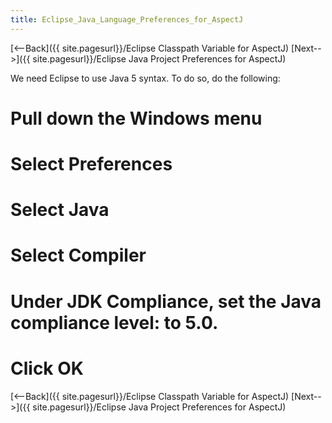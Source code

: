 ```yaml
---
title: Eclipse_Java_Language_Preferences_for_AspectJ
---
```

[<--Back]({{ site.pagesurl}}/Eclipse Classpath Variable for AspectJ) [Next-->]({{ site.pagesurl}}/Eclipse Java Project Preferences for AspectJ)

We need Eclipse to use Java 5 syntax. To do so, do the following:
# Pull down the **Windows** menu
# Select **Preferences**
# Select **Java**
# Select **Compiler**
# Under JDK Compliance, set the **Java compliance level:** to 5.0.
# Click **OK**

[<--Back]({{ site.pagesurl}}/Eclipse Classpath Variable for AspectJ) [Next-->]({{ site.pagesurl}}/Eclipse Java Project Preferences for AspectJ)